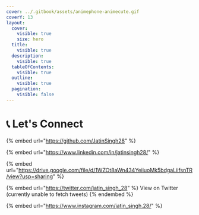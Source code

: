 ```yaml
---
cover: ../.gitbook/assets/animephone-animecute.gif
coverY: 13
layout:
  cover:
    visible: true
    size: hero
  title:
    visible: true
  description:
    visible: true
  tableOfContents:
    visible: true
  outline:
    visible: true
  pagination:
    visible: false
---
```


# 📞 Let's Connect

{% embed url="https://github.com/JatinSingh28" %}

{% embed url="https://www.linkedin.com/in/jatinsingh28/" %}

{% embed url="https://drive.google.com/file/d/1WZOt8aWn434YeiiuoMk5bdgaLiifsnTR/view?usp=sharing" %}

{% embed url="https://twitter.com/jatin_singh_28" %}
View on Twitter (currently unable to fetch tweets)
{% endembed %}

{% embed url="https://www.instagram.com/jatin_singh.28/" %}
